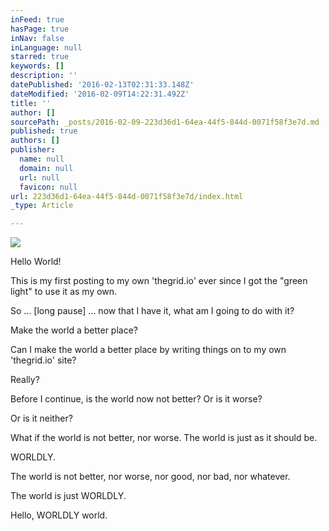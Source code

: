 ```yaml
---
inFeed: true
hasPage: true
inNav: false
inLanguage: null
starred: true
keywords: []
description: ''
datePublished: '2016-02-13T02:31:33.148Z'
dateModified: '2016-02-09T14:22:31.492Z'
title: ''
author: []
sourcePath: _posts/2016-02-09-223d36d1-64ea-44f5-844d-0071f58f3e7d.md
published: true
authors: []
publisher:
  name: null
  domain: null
  url: null
  favicon: null
url: 223d36d1-64ea-44f5-844d-0071f58f3e7d/index.html
_type: Article

---
```

![](https://the-grid-user-content.s3-us-west-2.amazonaws.com/ff1cfda2-6c22-4864-90ce-82ab0ac81f12.jpg)

Hello World!

This is my first posting to my own 'thegrid.io' ever since I got the "green light" to use it as my own. 

So ... \[long pause\] ... now that I have it, what am I going to do with it? 

Make the world a better place? 

Can I make the world a better place by writing things on to my own 'thegrid.io' site? 

Really? 

Before I continue, is the world now not better? Or is it worse? 

Or is it neither? 

What if the world is not better, nor worse. The world is just as it should be. 

WORLDLY. 

The world is not better, nor worse, nor good, nor bad, nor whatever.

The world is just WORLDLY. 

Hello, WORLDLY world.
